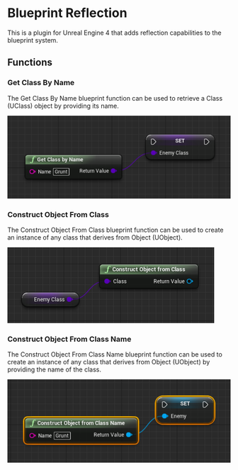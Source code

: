 # Blueprint Reflection

This is a plugin for Unreal Engine 4 that adds reflection capabilities to the blueprint system.

## Functions

### Get Class By Name

The Get Class By Name blueprint function can be used to retrieve a Class (UClass) object by providing its name.

![GetClassByName](GetClassByName.png)

### Construct Object From Class

The Construct Object From Class blueprint function can be used to create an instance of any class that derives from Object (UObject).

![ConstructObjectFromClass](ConstructObjectFromClass.png)

### Construct Object From Class Name

The Construct Object From Class Name blueprint function can be used to create an instance of any class that derives from Object (UObject) by providing the name of the class.

![ConstructObjectFromClassName](ConstructObjectFromClassName.png)